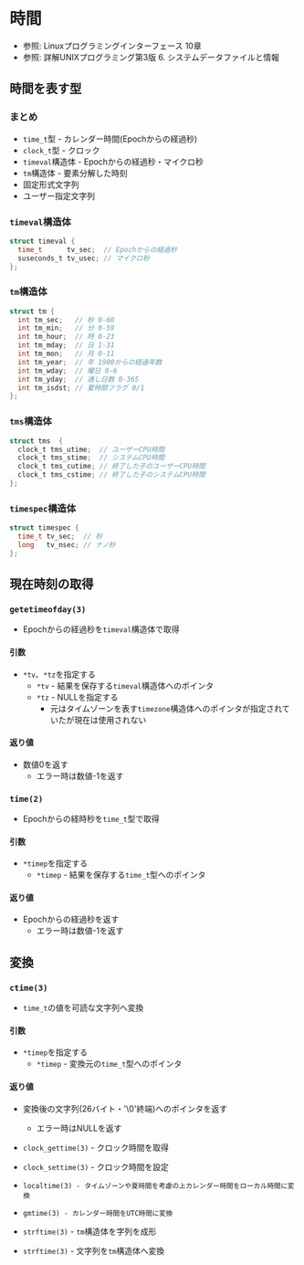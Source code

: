 # 時間
- 参照: Linuxプログラミングインターフェース 10章
- 参照: 詳解UNIXプログラミング第3版 6. システムデータファイルと情報

## 時間を表す型
### まとめ
- `time_t`型 - カレンダー時間(Epochからの経過秒)
- `clock_t`型 - クロック
- `timeval`構造体 - Epochからの経過秒・マイクロ秒
- `tm`構造体 - 要素分解した時刻
- 固定形式文字列
- ユーザー指定文字列

### `timeval`構造体
```c
struct timeval {
  time_t      tv_sec;  // Epochからの経過秒
  suseconds_t tv_usec; // マイクロ秒
};
```

### `tm`構造体
```c
struct tm {
  int tm_sec;   // 秒 0-60
  int tm_min;   // 分 0-59
  int tm_hour;  // 時 0-23
  int tm_mday;  // 日 1-31
  int tm_mon;   // 月 0-11
  int tm_year;  // 年 1900からの経過年数
  int tm_wday;  // 曜日 0-6
  int tm_yday;  // 通し日数 0-365
  int tm_isdst; // 夏時間フラグ 0/1
};
```

### `tms`構造体
```c
struct tms  {
  clock_t tms_utime;  // ユーザーCPU時間
  clock_t tms_stime;  // システムCPU時間
  clock_t tms_cutime; // 終了した子のユーザーCPU時間
  clock_t tms_cstime; // 終了した子のシステムCPU時間
};
```

### `timespec`構造体
```c
struct timespec {
  time_t tv_sec;  // 秒
  long   tv_nsec; // ナノ秒
};
```

## 現在時刻の取得
### `getetimeofday(3)`
- Epochからの経過秒を`timeval`構造体で取得

#### 引数
- `*tv`、`*tz`を指定する
  - `*tv` - 結果を保存する`timeval`構造体へのポインタ
  - `*tz` - NULLを指定する
    - 元はタイムゾーンを表す`timezone`構造体へのポインタが指定されていたが現在は使用されない

#### 返り値
- 数値0を返す
  - エラー時は数値-1を返す

### `time(2)`
- Epochからの経時秒を`time_t`型で取得

#### 引数
- `*timep`を指定する
  - `*timep` - 結果を保存する`time_t`型へのポインタ

#### 返り値
- Epochからの経過秒を返す
  - エラー時は数値-1を返す

## 変換
### `ctime(3)`
- `time_t`の値を可読な文字列へ変換

#### 引数
- `*timep`を指定する
  - `*timep` - 変換元の`time_t`型へのポインタ

#### 返り値
- 変換後の文字列(26バイト・'\0'終端)へのポインタを返す
  - エラー時はNULLを返す

- `clock_gettime(3)` - クロック時間を取得
- `clock_settime(3)` - クロック時間を設定
- `localtime(3) - タイムゾーンや夏時間を考慮の上カレンダー時間をローカル時間に変換`
- `gmtime(3) - カレンダー時間をUTC時間に変換`
- `strftime(3)` - `tm`構造体を字列を成形
- `strftime(3)` - 文字列を`tm`構造体へ変換
